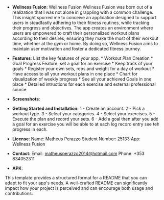 

- **Wellness Fusion**: Wellness Fusion
Wellness Fusion was born out of a realization that I was not alone in grappling with a common challenge. This insight spurred me to conceive an application designed to support users in steadfastly adhering to their fitness routines, while tracking their progress and objectives. The app creates an environment where users are empowered to craft their personalized workout plans according to their desires, ensuring they make the most of their workout time, whether at the gym or home. By doing so, Wellness Fusion aims to maintain user motivation and foster a dedicated fitness journey.
  
- **Features**: List the key features of your app.
                  * Workout Plan Creation
                  * Goal Progress Feature, set a goal for an exercise
                  * Keep track of your goals
                  * Register your own sets, reps and weight for a day of workout
                  * Have access to all your workout plans in one place
                  * Chart for visualization of weekly progress
                  * See all your achieved Goals in one place
                  * Detailed intructions for each exercise and external professional source
- **Screenshots**:


  
- **Getting Started and Installation**:
  1 - Create an account.
  2 - Pick a workout type.
  3 - Select your categories.
  4 - Select your exercises.
  5 - Execute the plan and record your sets.
  6 - Add a goal then after you add a goal for an exercise you will be able to at each log record entry see teh progress in each.
  
- **License**:
  Name: Matheus Perazzo
  Student Number: 25133
  App: Wellness Fusion
  
- **Contact**:
  Email: matheusperazzo2014@hotmail.com
  Phone: +353 834052311

  
- **APK**:
  
This template provides a structured format for a README that you can adapt to fit your app's needs. A well-crafted README can significantly impact how your project is perceived and can encourage both usage and contributions.
